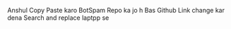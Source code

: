 Anshul Copy Paste karo BotSpam Repo ka jo h Bas Github Link change kar dena Search and replace laptpp se
